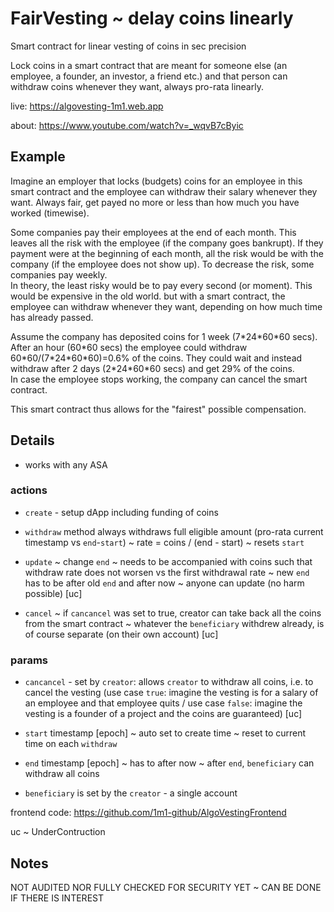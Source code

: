 # FairVesting ~ delay coins linearly

Smart contract for linear vesting of coins in sec precision

Lock coins in a smart contract that are meant for someone else (an employee, a founder, an investor, a friend etc.) and that person can withdraw coins whenever they want, always pro-rata linearly.

live: https://algovesting-1m1.web.app

about: https://www.youtube.com/watch?v=_wqvB7cByic

## Example  
Imagine an employer that locks (budgets) coins for an employee in this smart contract and the employee can withdraw their salary whenever they want. Always fair, get payed no more or less than how much you have worked (timewise).

Some companies pay their employees at the end of each month. This leaves all the risk with the employee (if the company goes bankrupt). If they payment were at the beginning of each month, all the risk would be with the company (if the employee does not show up). To decrease the risk, some companies pay weekly.  
In theory, the least risky would be to pay every second (or moment). This would be expensive in the old world. but with a smart contract, the employee can withdraw whenever they want, depending on how much time has already passed.  

Assume the company has deposited coins for 1 week (7\*24\*60\*60 secs). After an hour (60\*60 secs) the employee could withdraw 60\*60/(7\*24\*60\*60)=0.6% of the coins. They could wait and instead withdraw after 2 days (2\*24\*60\*60 secs) and get 29% of the coins.  
In case the employee stops working, the company can cancel the smart contract.  

This smart contract thus allows for the "fairest" possible compensation.

## Details

- works with any ASA

### actions

- `create` - setup dApp including funding of coins

- `withdraw` method always withdraws full eligible amount (pro-rata current timestamp vs `end`-`start`) ~ rate = coins / (end - start) ~ resets `start`

- `update` ~ change `end` ~ needs to be accompanied with coins such that withdraw rate does not worsen vs the first withdrawal rate ~ new `end` has to be after old `end` and after now ~ anyone can update (no harm possible) [uc]

- `cancel` ~ if `cancancel` was set to true, creator can take back all the coins from the smart contract ~ whatever the `beneficiary` withdrew already, is of course separate (on their own account) [uc]

### params

- `cancancel` - set by `creator`: allows `creator` to withdraw all coins, i.e. to cancel the vesting (use case `true`: imagine the vesting is for a salary of an employee and that employee quits / use case `false`: imagine the vesting is a founder of a project and the coins are guaranteed) [uc]

- `start` timestamp [epoch] ~ auto set to create time ~ reset to current time on each `withdraw`

- `end` timestamp [epoch] ~ has to after now  ~ after `end`, `beneficiary` can withdraw all coins

- `beneficiary` is set by the `creator` - a single account


frontend code: https://github.com/1m1-github/AlgoVestingFrontend

uc ~ UnderContruction

## Notes

NOT AUDITED NOR FULLY CHECKED FOR SECURITY YET ~ CAN BE DONE IF THERE IS INTEREST

